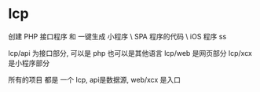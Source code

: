 # lcp
创建 PHP 接口程序 和  一键生成 小程序 \ SPA 程序的代码 \ iOS 程序 ss


lcp/api  为接口部分, 可以是 php 也可以是其他语言
lcp/web  是网页部分
lcp/xcx  是小程序部分

所有的项目 都是 一个 lcp,  api是数据源,  web/xcx 是入口
